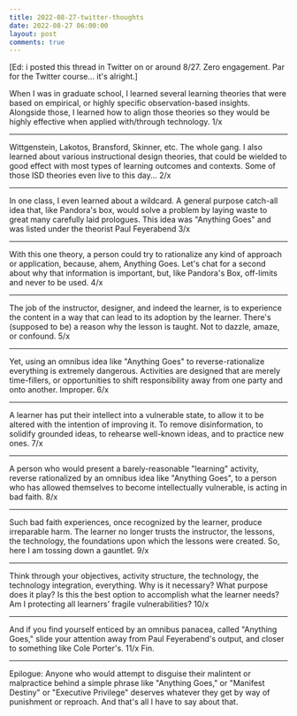 ```yaml
---
title: 2022-08-27-twitter-thoughts
date: 2022-08-27 06:00:00
layout: post
comments: true
---
```



[Ed: i posted this thread in Twitter on or around 8/27. Zero engagement. Par for the Twitter course... it's alright.]




When I was in graduate school, I learned several learning theories that were based on empirical, or highly specific observation-based insights. Alongside those, I learned how to align those theories so they would be highly effective when applied with/through technology. 1/x

---

Wittgenstein, Lakotos, Bransford, Skinner, etc. The whole gang. I also learned about various instructional design theories, that could be wielded to good effect with most types of learning outcomes and contexts. Some of those ISD theories even live to this day... 2/x

---

In one class, I even learned about a wildcard. A general purpose catch-all idea that, like Pandora's box, would solve a problem by laying waste to great many carefully laid prologues. This idea was "Anything Goes" and was listed under the theorist Paul Feyerabend 3/x

---

With this one theory, a person could try to rationalize any kind of approach or application, because, ahem, Anything Goes. Let's chat for a second about why that information is important, but, like Pandora's Box, off-limits and never to be used. 4/x

---

The job of the instructor, designer, and indeed the learner, is to experience the content in a way that can lead to its adoption by the learner. There's (supposed to be) a reason why the lesson is taught. Not to dazzle, amaze, or confound. 5/x

---

Yet, using an omnibus idea like "Anything Goes" to reverse-rationalize everything is extremely dangerous. Activities are designed that are merely time-fillers, or opportunities to shift responsibility away from one party and onto another. Improper. 6/x

---

A learner has put their intellect into a vulnerable state, to allow it to be altered with the intention of improving it. To remove disinformation, to solidify grounded ideas, to rehearse well-known ideas, and to practice new ones. 7/x

---

A person who would present a barely-reasonable "learning" activity, reverse rationalized by an omnibus idea like "Anything Goes", to a person who has allowed themselves to become intellectually vulnerable, is acting in bad faith. 8/x

---

Such bad faith experiences, once recognized by the learner, produce irreparable harm. The learner no longer trusts the instructor, the lessons, the technology, the foundations upon which the lessons were created. So, here I am tossing down a gauntlet. 9/x

---

Think through your objectives, activity structure, the technology, the technology integration, everything. Why is it necessary? What purpose does it play? Is this the best option to accomplish what the learner needs? Am I protecting all learners' fragile vulnerabilities? 10/x

---

And if you find yourself enticed by an omnibus panacea, called "Anything Goes," slide your attention away from Paul Feyerabend's output, and closer to something like Cole Porter's. 11/x Fin.

---

Epilogue: Anyone who would attempt to disguise their malintent or malpractice behind a simple phrase like "Anything Goes," or "Manifest Destiny" or "Executive Privilege" deserves whatever they get by way of punishment or reproach. And that's all I have to say about that.